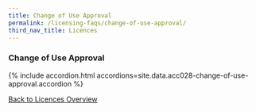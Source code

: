 ```yaml
---
title: Change of Use Approval
permalink: /licensing-faqs/change-of-use-approval/
third_nav_title: Licences
---
```


### Change of Use Approval

{% include accordion.html accordions=site.data.acc028-change-of-use-approval.accordion %}

[Back to Licences Overview](/licences/)